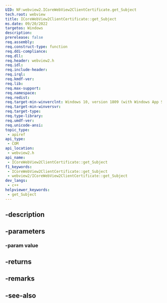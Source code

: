 ```yaml
---
UID: NF:webview2.ICoreWebView2ClientCertificate.get_Subject
tech.root: webview
title: ICoreWebView2ClientCertificate::get_Subject
ms.date: 09/20/2022
targetos: Windows
description: 
prerelease: false
req.assembly: 
req.construct-type: function
req.ddi-compliance: 
req.dll: 
req.header: webview2.h
req.idl: 
req.include-header: 
req.irql: 
req.kmdf-ver: 
req.lib: 
req.max-support: 
req.namespace: 
req.redist: 
req.target-min-winverclnt: Windows 10, version 1809 (with Windows App SDK 1.1 or later)
req.target-min-winversvr: 
req.target-type: 
req.type-library: 
req.umdf-ver: 
req.unicode-ansi: 
topic_type:
 - apiref
api_type:
 - COM
api_location:
 - webview2.h
api_name:
 - ICoreWebView2ClientCertificate::get_Subject
f1_keywords:
 - ICoreWebView2ClientCertificate::get_Subject
 - webview2/ICoreWebView2ClientCertificate::get_Subject
dev_langs:
 - c++
helpviewer_keywords:
 - get_Subject
---
```


## -description

## -parameters

### -param value

## -returns

## -remarks

## -see-also

